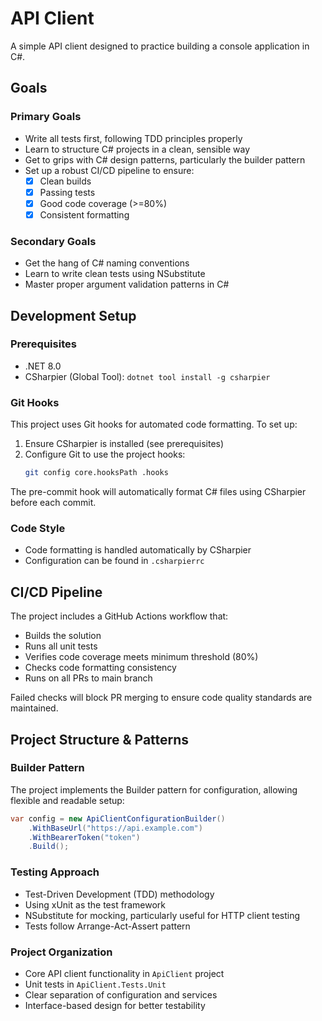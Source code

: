 # API Client

A simple API client designed to practice building a console application in C#.

## Goals

### Primary Goals
- Write all tests first, following TDD principles properly
- Learn to structure C# projects in a clean, sensible way
- Get to grips with C# design patterns, particularly the builder pattern
- Set up a robust CI/CD pipeline to ensure:
    - [x] Clean builds
    - [x] Passing tests
    - [x] Good code coverage (>=80%)
    - [x] Consistent formatting

### Secondary Goals
- Get the hang of C# naming conventions
- Learn to write clean tests using NSubstitute
- Master proper argument validation patterns in C#

## Development Setup

### Prerequisites
- .NET 8.0
- CSharpier (Global Tool): `dotnet tool install -g csharpier`

### Git Hooks
This project uses Git hooks for automated code formatting. To set up:

1. Ensure CSharpier is installed (see prerequisites)
2. Configure Git to use the project hooks:
   ```bash
   git config core.hooksPath .hooks
   ```

The pre-commit hook will automatically format C# files using CSharpier before each commit.

### Code Style
- Code formatting is handled automatically by CSharpier
- Configuration can be found in `.csharpierrc`

## CI/CD Pipeline

The project includes a GitHub Actions workflow that:
- Builds the solution
- Runs all unit tests
- Verifies code coverage meets minimum threshold (80%)
- Checks code formatting consistency
- Runs on all PRs to main branch

Failed checks will block PR merging to ensure code quality standards are maintained.

## Project Structure & Patterns

### Builder Pattern
The project implements the Builder pattern for configuration, allowing flexible and readable setup:
```csharp
var config = new ApiClientConfigurationBuilder()
    .WithBaseUrl("https://api.example.com")
    .WithBearerToken("token")
    .Build();
```

### Testing Approach
- Test-Driven Development (TDD) methodology
- Using xUnit as the test framework
- NSubstitute for mocking, particularly useful for HTTP client testing
- Tests follow Arrange-Act-Assert pattern

### Project Organization
- Core API client functionality in `ApiClient` project
- Unit tests in `ApiClient.Tests.Unit`
- Clear separation of configuration and services
- Interface-based design for better testability